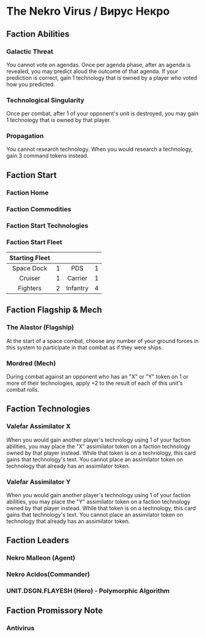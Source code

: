 # The Nekro Virus / Вирус Некро

## Faction Abilities
### Galactic Threat
You cannot vote on agendas. Once per agenda phase, after an agenda is revealed, you may predict aloud the outcome of that agenda. If your prediction is correct, gain 1 technology that is owned by a player who voted how you predicted.
### Technological Singularity
Once per combat, after 1 of your opponent's unit is destroyed, you may gain 1 technology that is owned by that player.
### Propagation
You cannot research technology. When you would research a technology, gain 3 command tokens instead.

## Faction Start
### Faction Home
### Faction Commodities
### Faction Start Technologies
### Faction Start Fleet

| Starting Fleet | | | |
|:---:|:---:|:---:|:---:|
| Space Dock | 1 | PDS | 1 |
| Cruiser | 1 | Carrier | 1 |
| Fighters | 2 | Infantry | 4 |

## Faction Flagship & Mech
### The Alastor (Flagship)
At the start of a space combat, choose any number of your ground forces in this system to participate in that combat as if they were ships.

### Mordred (Mech)
During combat against an opponent who has an "X" or "Y" token on 1 or more of their technologies, apply +2 to the result of each of this unit's combat rolls.

## Faction Technologies
### Valefar Assimilator X
When you would gain another player's technology using 1 of your faction abilities, you may place the "X" assimilator token on a faction technology owned by that player instead. While that token is on a technology, this card gains that technology's text. You cannot place an assimilator token on technology that already has an assimilator token.
### Valefar Assimilator Y
When you would gain another player's technology using 1 of your faction abilities, you may place the "Y" assimilator token on a faction technology owned by that player instead. While that token is on a technology, this card gains that technology's text. You cannot place an assimilator token on technology that already has an assimilator token.

## Faction Leaders
### Nekro Malleon (Agent)
### Nekro Acidos(Commander)
### UNIT.DSGN.FLAYESH (Hero) - Polymorphic Algorithm

## Faction Promissory Note
### Antivirus
